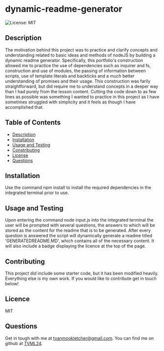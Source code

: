# dynamic-readme-generator
  ![License: MIT](https://img.shields.io/badge/License-MIT-yellow.svg)

## Description

The motivation behind this project was to practice and clarify concepts and understanding related to basic ideas and methods of nodeJS by building a dynamic readme generator. Specifically, this portfolio's construction allowed me to practice the use of dependencies such as inquirer and fs, construction and use of modules, the passing of information between scripts, use of template literals and backticks and a much better understanding of promises and their usage. This construction was farily straightforward, but did require me to understand concepts in a deeper way than I had purely from the lesson content. Cutting the code down to as few lines as possible was something I wanted to practice in this project as I have sometimes struggled with simplicity and it feels as though I have accomplished that.

## Table of Contents

- [Description](#description)
- [Installation](#installation)
- [Usage and Testing](#usage)
- [Constributing](#contributing)
- [License](#license)
- [Questions](#questions)

## Installation

Use the command npm install to install the required dependencies in the integrated terminal prior to use.

## Usage and Testing

Upon entering the command node input.js into the integrated terminal the user will be prompted with several questions, the answers to which will be stored as the content for the readme that is to be generated.    After every question is answered the script will dynamically generate a readme titled 'GENERATEDREADME.MD', which contains all of the necessary content.     It will also include a badge displaying the licence at the top of the page.

## Contributing 

This project did include some starter code, but it has been modified heavily. Everything else is my own work. If you would like to contribute get in touch below!

## Licence

MIT

## Questions

Get in tough with me at tvanmookletcher@gmail.com. You can find me on github at [TVML24](https://github.com/TVML24).

